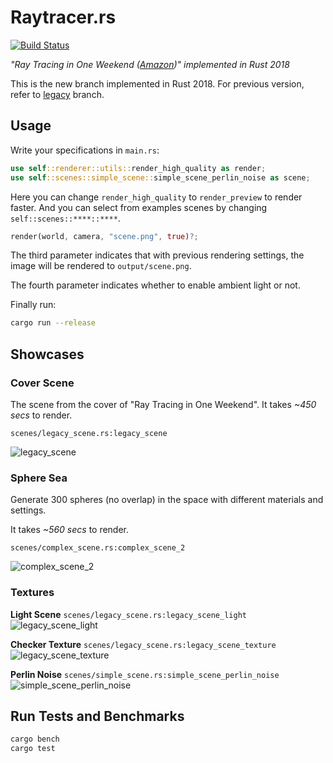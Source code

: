 # Raytracer.rs

[![Build Status](https://travis-ci.com/SkyZH/raytracer.rs.svg?branch=master)](https://travis-ci.com/SkyZH/raytracer.rs)

_"Ray Tracing in One Weekend ([Amazon](https://www.amazon.com/Ray-Tracing-Weekend-Minibooks-Book-ebook/dp/B01B5AODD8/))" implemented in Rust 2018_

This is the new branch implemented in Rust 2018. For previous version, refer to [legacy](https://github.com/SkyZH/raytracer.rs/tree/legacy) branch.

## Usage

Write your specifications in `main.rs`:    
```rust
use self::renderer::utils::render_high_quality as render;
use self::scenes::simple_scene::simple_scene_perlin_noise as scene;
```    
Here you can change `render_high_quality` to `render_preview` to render faster. And you can select from examples scenes by changing `self::scenes::****::****`.    

```rust
render(world, camera, "scene.png", true)?;
```    
The third parameter indicates that with previous rendering settings, the image will be rendered to `output/scene.png`. 

The fourth parameter indicates whether to enable ambient light or not.

Finally run:    
```bash
cargo run --release
```

## Showcases

### Cover Scene

The scene from the cover of "Ray Tracing in One Weekend". It takes *~450 secs* to render.

`scenes/legacy_scene.rs:legacy_scene`

![legacy_scene](https://user-images.githubusercontent.com/4198311/51119409-bcc3ae80-184d-11e9-8986-9ff48cf80e9d.png)

### Sphere Sea 

Generate 300 spheres (no overlap) in the space with different materials and settings.

It takes *~560 secs* to render.

`scenes/complex_scene.rs:complex_scene_2`

![complex_scene_2](https://user-images.githubusercontent.com/4198311/51087490-17e29c00-178f-11e9-88fc-996f642859d0.png)


### Textures

**Light Scene** `scenes/legacy_scene.rs:legacy_scene_light`    
![legacy_scene_light](https://user-images.githubusercontent.com/4198311/51253655-e9a4cc80-19d9-11e9-9ea4-ddec4e4208eb.png)

**Checker Texture** `scenes/legacy_scene.rs:legacy_scene_texture`    
![legacy_scene_texture](https://user-images.githubusercontent.com/4198311/51223750-1b884580-197e-11e9-93c8-f4c8779d1958.png)

**Perlin Noise** `scenes/simple_scene.rs:simple_scene_perlin_noise`    
![simple_scene_perlin_noise](https://user-images.githubusercontent.com/4198311/51226964-f9e28a80-198c-11e9-95ee-374e3598adc2.png)

## Run Tests and Benchmarks

```bash
cargo bench
cargo test
```